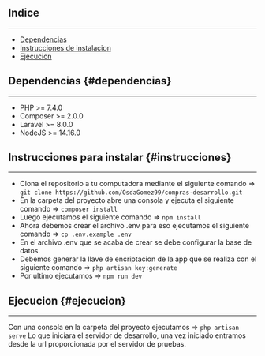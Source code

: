## Indice
***
- [Dependencias](#dependencias)
- [Instrucciones de instalacion](#instrucciones)
- [Ejecucion](#ejecucion)

## Dependencias {#dependencias}
***
- PHP >= 7.4.0
- Composer >= 2.0.0
- Laravel >= 8.0.0
- NodeJS >= 14.16.0

## Instrucciones para instalar {#instrucciones}
***
- Clona el repositorio a tu computadora mediante el siguiente comando => `git clone https://github.com/OsdaGomez99/compras-desarrollo.git`
- En la carpeta del proyecto abre una consola y ejecuta el siguiente comando => `composer install`
- Luego ejecutamos el siguiente comando => `npm install`
- Ahora debemos crear el archivo .env para eso ejecutamos el siguiente comando => `cp .env.example .env`
- En el archivo .env que se acaba de crear se debe configurar la base de datos.
- Debemos generar la llave de encriptacion de la app que se realiza con el siguiente comando => `php artisan key:generate`
- Por ultimo ejecutamos => `npm run dev `

## Ejecucion {#ejecucion}
***
Con una consola en la carpeta del proyecto ejecutamos => `php artisan serve`
Lo que iniciara el servidor de desarrollo, una vez iniciado entramos desde la url proporcionada por el servidor de pruebas.
